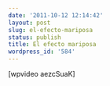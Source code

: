```yaml
---
date: '2011-10-12 12:14:42'
layout: post
slug: el-efecto-mariposa
status: publish
title: El efecto mariposa
wordpress_id: '584'
---
```


[wpvideo aezcSuaK]

    

  
